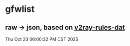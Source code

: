 # gfwlist
## raw -> json, based on [v2ray-rules-dat](https://github.com/Loyalsoldier/v2ray-rules-dat)
Thu Oct 23 06:00:32 PM CST 2025

